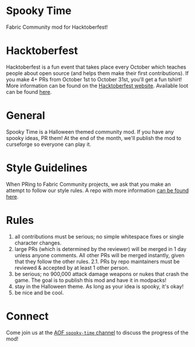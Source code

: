 # Spooky Time
Fabric Community mod for Hacktoberfest!

# Hacktoberfest
Hacktoberfest is a fun event that takes place every October which teaches people about open source (and helps them make their first contributions). If you make 4+ PRs from October 1st to October 31st, you'll get a fun tshirt! More information can be found on the [Hacktoberfest website](https://hacktoberfest.digitalocean.com/). Available loot can be found [here](https://hacktoberfestswaglist.com/).

# General
 Spooky Time is a Halloween themed community mod. If you have any spooky ideas, PR them! At the end of the month, we'll publish the mod to curseforge so everyone can play it. 
 
 # Style Guidelines
 When PRing to Fabric Community projects, we ask that you make an attempt to follow our style rules. A repo with more information [can be found here](https://github.com/fabric-community/style-guidelines). 

# Rules
 1. all contributions must be serious; no simple whitespace fixes or single character changes.
 2. large PRs (which is determined by the reviewer) will be merged in 1 day unless anyone comments. All other PRs will be merged instantly, given that they follow the other rules.
   2.1. PRs by repo maintainers must be reviewed & accepted by at least 1 other person.
 3. be serious; no 900,000 attack damage weapons or nukes that crash the game. The goal is to publish this mod and have it in modpacks!
 4. stay in the Halloween theme. As long as your idea is spooky, it's okay!
 5. be nice and be cool.

# Connect
 Come join us at the [AOF `spooky-time` channel](https://discord.gg/6rkdm48) to discuss the progress of the mod!
